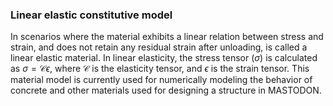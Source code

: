 ### Linear elastic constitutive model

In scenarios where the material exhibits a linear relation between stress and strain, and does not
retain any residual strain after unloading, is called a linear elastic material. In linear
elasticity, the stress tensor ($\sigma$) is calculated as $\sigma = \mathcal{C}\epsilon$, where
$\mathcal{C}$ is the elasticity tensor, and $\epsilon$ is the strain tensor. This material model is
currently used for numerically modeling the behavior of concrete and other materials used for
designing a structure in MASTODON.
